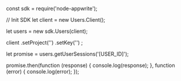 const sdk = require('node-appwrite');

// Init SDK
let client = new Users.Client();

let users = new sdk.Users(client);

client
    .setProject('')
    .setKey('')
;

let promise = users.getUserSessions('[USER_ID]');

promise.then(function (response) {
    console.log(response);
}, function (error) {
    console.log(error);
});